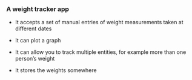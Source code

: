 ### A weight tracker app

- It accepts a set of manual entries of weight measurements taken at different dates

- It can plot a graph

- It can allow you to track multiple entities, for example more than one person’s weight

- It stores the weights somewhere
